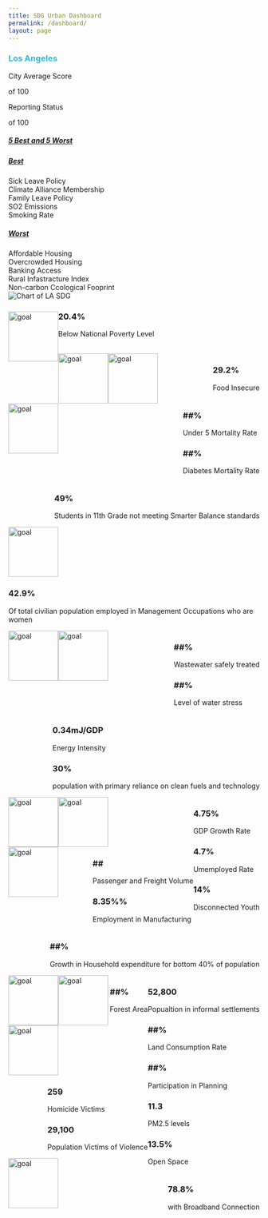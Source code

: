```yaml
---
title: SDG Urban Dashboard
permalink: /dashboard/
layout: page
---
```


<h3 style="color:#26BDE2">Los Angeles</h3>

<div class="container-fluid">
  <div class="row justify-content-center">
    <!-- City Average -->
    <div class="col-xs-6 col-sm-4 col-md-2">
      <p>City Average Score</p>
      <div class="circle-graph" data-circle-graph data-percent="55.6">
        <div class="circle-graph-progress">
          <div class="circle-graph-progress-fill"></div>
        </div>
        <div class="circle-graph-percents">
          <div class="circle-graph-percents-wrapper">
            <span class="circle-graph-percents-number"></span>
            <span class="circle-graph-percents-units">of 100</span>
          </div>
        </div>
      </div>
    </div>
    <!-- Reporting Status -->
    <div class="col-xs-6 col-sm-4 col-md-2">
      <p>Reporting Status</p>
      <div class="circle-graph" data-circle-graph data-percent="55.6">
        <div class="circle-graph-progress">
          <div class="circle-graph-progress-fill"></div>
        </div>
        <div class="circle-graph-percents">
          <div class="circle-graph-percents-wrapper">
            <span class="circle-graph-percents-number"></span>
            <span class="circle-graph-percents-units">of 100</span>
          </div>
        </div>
      </div>
    </div>
    <!-- 5 Best and 5 Worst -->
    <div class="col-xs-12 col-sm-4 col-md-4">
      <div id="accordion">
        <div class="card">
          <div class="card-header" id="heading-1">
            <h5 class="mb-0">
              <a
                class="collapsed"
                role="button"
                data-toggle="collapse"
                href="#collapse-1"
                aria-expanded="false"
                aria-controls="collapse-1"
              >
                5 Best and 5 Worst
              </a>
            </h5>
          </div>
          <div
            id="collapse-1"
            class="collapse show"
            data-parent="#accordion"
            aria-labelledby="heading-1"
          >
            <div class="card-body">
              <div id="accordion-1">
                <div class="card">
                  <div class="card-header" id="heading-1-1">
                    <h5 class="mb-0">
                      <a
                        class="collapsed"
                        role="button"
                        data-toggle="collapse"
                        href="#collapse-1-1"
                        aria-expanded="false"
                        aria-controls="collapse-1-1"
                      >
                        Best
                      </a>
                    </h5>
                  </div>
                  <div
                    id="collapse-1-1"
                    class="collapse"
                    data-parent="#accordion-1"
                    aria-labelledby="heading-1-1"
                  >
                    <div class="card-body">
                      Sick Leave Policy
                    </div>
                    <div class="card-body">
                      Climate Alliance Membership
                    </div>
                    <div class="card-body">
                      Family Leave Policy
                    </div>
                    <div class="card-body">
                      SO2 Emissions
                    </div>
                    <div class="card-body">
                      Smoking Rate
                    </div>
                  </div>
                </div>
                <div class="card">
                  <div class="card-header" id="heading-1-2">
                    <h5 class="mb-0">
                      <a
                        class="collapsed"
                        role="button"
                        data-toggle="collapse"
                        href="#collapse-1-2"
                        aria-expanded="false"
                        aria-controls="collapse-1-2"
                      >
                        Worst
                      </a>
                    </h5>
                  </div>
                  <div
                    id="collapse-1-2"
                    class="collapse"
                    data-parent="#accordion-1"
                    aria-labelledby="heading-1-2"
                  >
                    <div class="card-body">
                      Affordable Housing
                    </div>
                    <div class="card-body">
                      Overcrowded Housing
                    </div>
                    <div class="card-body">
                      Banking Access
                    </div>
                    <div class="card-body">
                      Rural Infastracture Index
                    </div>
                    <div class="card-body">
                      Non-carbon Ccological Fooprint
                    </div>
                  </div>
                </div>
              </div>
            </div>
          </div>
        </div>
      </div>
    </div>
    <!-- Chart -->
    <div class="col-xs-12 col-md-4">
      <img
        src="/open-sdg-site-starter/assets/img/Chart.png"
        alt="Chart of LA SDG"
        class="chartImage"
      />
    </div>
  </div>
  <!-- Progress Bars and Percentage Data For Each SDG -->
  <div class="row justify-content-center">
    <div class="col-xs-4 col-md-2">
      <span>
        <img
          style="height:100px; width:100px; float:left"
         alt="goal" src="https://www.un.org/sustainabledevelopment/wp-content/uploads/2019/08/E-Inverted-Icons_WEB-01-1024x1024.png"
        />
        <h3>20.4%</h3>
        <p>Below National Poverty Level</p>
      </span>
    </div>
    <br />
    <div class="col-xs-4 col-md-2">
      <img
        style="height:100px; width:100px; float:left"
        style="height:100px; width:100px"
       alt="goal" src="https://www.un.org/sustainabledevelopment/wp-content/uploads/2019/08/E-Inverted-Icons_WEB-02-1024x1024.png"
      />
      <div style="float:right">
        <h3>29.2%</h3>
        <p>Food Insecure</p>
      </div>
    </div>
    <div class="col-xs-4 col-md-2">
      <img
        style="height:100px; width:100px; float:left"
        style="height:100px; width:100px"
       alt="goal" src="https://www.un.org/sustainabledevelopment/wp-content/uploads/2019/08/E-Inverted-Icons_WEB-03-1024x1024.png"
      />
      <div style="float:right">
        <h3>##%</h3>
        <p>Under 5 Mortality Rate</p>
        <h3>##%</h3>
        <p>Diabetes Mortality Rate</p>
      </div>
    </div>
    <div class="col-xs-4 col-md-2">
      <img
        style="height:100px; width:100px; float:left"
        style="height:100px; width:100px"
       alt="goal" src="https://www.un.org/sustainabledevelopment/wp-content/uploads/2019/08/E-Inverted-Icons_WEB-04-1024x1024.png"
      />
      <div style="float:right">
        <h3>49%</h3>
        <p>Students in 11th Grade not meeting Smarter Balance standards</p>
      </div>
    </div>
    <div class="col-xs-4 col-md-2">
      <img
        style="height:100px; width:100px; float:left"
        style="height:100px; width:100px"
       alt="goal" src="https://www.un.org/sustainabledevelopment/wp-content/uploads/2019/08/E-Inverted-Icons_WEB-05-1024x1024.png"
      />
      <div style="float:right">
        <h3>42.9%</h3>
        <p>
          Of total civilian population employed in Management Occupations who
          are women
        </p>
      </div>
    </div>
    <div class="col-xs-4 col-md-2">
      <img
        style="height:100px; width:100px; float:left"
        style="height:100px; width:100px"
       alt="goal" src="https://www.un.org/sustainabledevelopment/wp-content/uploads/2019/08/E-Inverted-Icons_WEB-06-1024x1024.png"
      />
      <div style="float:right">
        <h3>##%</h3>
        <p>Wastewater safely treated</p>
        <h3>##%</h3>
        <p>Level of water stress</p>
      </div>
    </div>
    <div class="col-xs-4 col-md-2">
      <img
        style="height:100px; width:100px; float:left"
        style="height:100px; width:100px"
       alt="goal" src="https://www.un.org/sustainabledevelopment/wp-content/uploads/2019/08/E-Inverted-Icons_WEB-07-1024x1024.png"
      />
      <div style="float:right">
        <h3>0.34mJ/GDP</h3>
        <p>Energy Intensity</p>
        <h3>30%</h3>
        <p>population with primary reliance on clean fuels and technology</p>
      </div>
    </div>
    <div class="col-xs-4 col-md-2">
      <img
        style="height:100px; width:100px; float:left"
        style="height:100px; width:100px"
       alt="goal" src="https://www.un.org/sustainabledevelopment/wp-content/uploads/2019/08/E-Inverted-Icons_WEB-08-1024x1024.png"
      />
      <div style="float:right">
        <h3>4.75%</h3>
        <p>GDP Growth Rate</p>
        <h3>4.7%</h3>
        <p>Umemployed Rate</p>
        <h3>14%</h3>
        <p>Disconnected Youth</p>
      </div>
    </div>
    <div class="col-xs-4 col-md-2">
      <img
        style="height:100px; width:100px; float:left"
        style="height:100px; width:100px"
       alt="goal" src="https://www.un.org/sustainabledevelopment/wp-content/uploads/2019/08/E-Inverted-Icons_WEB-09-1024x1024.png"
      />
      <div style="float:right">
        <h3>##</h3>
        <p>Passenger and Freight Volume</p>
        <h3>8.35%%</h3>
        <p>Employment in Manufacturing</p>
      </div>
    </div>
    <div class="col-xs-4 col-md-2">
      <img
        style="height:100px; width:100px; float:left"
        style="height:100px; width:100px"
       alt="goal" src="https://www.un.org/sustainabledevelopment/wp-content/uploads/2019/08/E-Inverted-Icons_WEB-10-1024x1024.png"
      />
      <div style="float:right">
        <h3>##%</h3>
        <p>Growth in Household expenditure for bottom 40% of population</p>
      </div>
    </div>
    <div class="col-xs-4 col-md-2">
      <img
        style="height:100px; width:100px; float:left"
        style="height:100px; width:100px"
       alt="goal" src="https://www.un.org/sustainabledevelopment/wp-content/uploads/2019/08/E-Inverted-Icons_WEB-11-1024x1024.png"
      />
      <div style="float:right">
        <h3>52,800</h3>
        <p>Popualtion in informal settlements</p>
        <h3>##%</h3>
        <p>Land Consumption Rate</p>
        <h3>##%</h3>
        <p>Participation in Planning</p>
        <h3>11.3</h3>
        <p>PM2.5 levels</p>
        <h3>13.5%</h3>
        <p>Open Space</p>
      </div>
    </div>
    <div class="col-xs-4 col-md-2">
      <img
        style="height:100px; width:100px; float:left"
        style="height:100px; width:100px"
       alt="goal" src="https://www.un.org/sustainabledevelopment/wp-content/uploads/2019/08/E-Inverted-Icons_WEB-15-1024x1024.png"
      />
      <div style="float:right">
        <h3>##%</h3>
        <p>Forest Area</p>
      </div>
    </div>
    <div class="col-xs-4 col-md-2">
      <img
        style="height:100px; width:100px; float:left"
        style="height:100px; width:100px"
       alt="goal" src="https://www.un.org/sustainabledevelopment/wp-content/uploads/2019/08/E-Inverted-Icons_WEB-16-1024x1024.png"
      />
      <div style="float:right">
        <h3>259</h3>
        <p>Homicide Victims</p>
        <h3>29,100</h3>
        <p>Population Victims of Violence</p>
      </div>
    </div>
    <div class="col-xs-4 col-md-2">
      <img
        style="height:100px; width:100px; float:left"
        style="height:100px; width:100px"
       alt="goal" src="https://www.un.org/sustainabledevelopment/wp-content/uploads/2019/08/E-Inverted-Icons_WEB-17-1024x1024.png"
      />
      <div style="float:right">
        <h3>78.8%</h3>
        <p>with Broadband Connection</p>
      </div>
    </div>
  </div>
</div>

